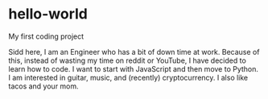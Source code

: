 # hello-world
My first coding project

Sidd here, I am an Engineer who has a bit of down time at work. Because of this, instead of wasting my time on reddit or YouTube, I have decided to learn how to code. I want to start with JavaScript and then move to Python. I am interested in guitar, music, and (recently) cryptocurrency. I also like tacos and your mom.

